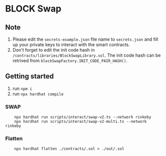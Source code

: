 # BLOCK Swap

## Note

1. Please edit the `secrets-example.json` file name to `secrets.json` and fill up your private keys to interact with the smart contracts.
2. Don't forget to edit the init code hash in `/contracts/libraries/BlockSwapLibrary.sol`. The init code hash can be retrived from `blockSwapFactory.INIT_CODE_PAIR_HASH()`.

## Getting started

1. run `npm i`
2. run `npx hardhat compile`

### SWAP

```
    npx hardhat run scripts/interact/swap-v2.ts --network rinkeby
    npx hardhat run scripts/interact/swap-v2-multi.ts --network rinkeby
```

### Flatten

```
    npx hardhat flatten ./contracts/.sol > ./out/.sol
```
